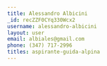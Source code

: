 ```yaml
---
title: Alessandro Albicini
_id: recZZF0CYq330Wcx2
username: alessandro-albicini
layout: user
email: albiales@gmail.com
phone: (347) 717-2996
titles: aspirante-guida-alpina
---
```


